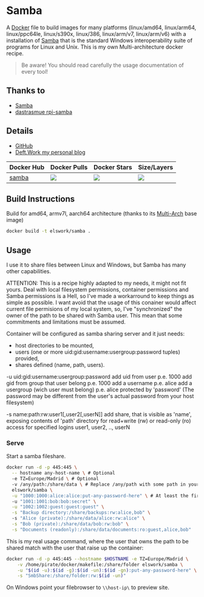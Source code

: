 # Samba

A [Docker](http://docker.com) file to build images for many platforms (linux/amd64, linux/arm64, linux/ppc64le, linux/s390x, linux/386, linux/arm/v7, linux/arm/v6) with a installation of [Samba](https://www.samba.org/) that is the standard Windows interoperability suite of programs for Linux and Unix. This is my own Multi-architecture docker recipe.

> Be aware! You should read carefully the usage documentation of every tool!

## Thanks to

- [Samba](https://www.samba.org/)
- [dastrasmue rpi-samba](https://github.com/dastrasmue/rpi-samba)

## Details

- [GitHub](https://github.com/DeftWork/samba)
- [Deft.Work my personal blog](http://deft.work/Samba)

| Docker Hub | Docker Pulls | Docker Stars | Size/Layers |
| --- | --- | --- | --- |
| [samba](https://hub.docker.com/r/elswork/samba "elswork/samba on Docker Hub") | [![](https://img.shields.io/docker/pulls/elswork/samba.svg)](https://hub.docker.com/r/elswork/samba "elswork/samba on Docker Hub") | [![](https://img.shields.io/docker/stars/elswork/samba.svg)](https://hub.docker.com/r/elswork/samba "elswork/samba on Docker Hub") | [![](https://images.microbadger.com/badges/image/elswork/samba.svg)](https://microbadger.com/images/elswork/samba "elswork/samba on microbadger.com") |

## Build Instructions

Build for amd64, armv7l, aarch64 architecture (thanks to its [Multi-Arch](https://blog.docker.com/2017/11/multi-arch-all-the-things/) base image)

``` sh
docker build -t elswork/samba .
```

## Usage

I use it to share files between Linux and Windows, but Samba has many other capabilities.

ATTENTION: This is a recipe highly adapted to my needs, it might not fit yours.
Deal with local filesystem permissions, container permissions and Samba permissions is a Hell, so I've made a workarround to keep things as simple as possible.
I want avoid that the usage of this conainer would affect current file permisions of my local system, so, I've "synchronized" the owner of the path to be shared with Samba user. This mean that some commitments and limitations must be assumed.

Container will be configured as samba sharing server and it just needs:
 * host directories to be mounted,
 * users (one or more uid:gid:username:usergroup:password tuples) provided,
 * shares defined (name, path, users).

 -u uid:gid:username:usergroup:password         add uid from user p.e. 1000
                                                add gid from group that user belong p.e. 1000
                                                add a username p.e. alice
                                                add a usergroup (wich user must belong) p.e. alice
                                                protected by 'password' (The password may be different from the user's actual password from your host filesystem)

 -s name:path:rw:user1[,user2[,userN]]
                              add share, that is visible as 'name', exposing
                              contents of 'path' directory for read+write (rw)
                              or read-only (ro) access for specified logins
                              user1, user2, .., userN 

### Serve 

Start a samba fileshare.

``` sh
docker run -d -p 445:445 \
  -- hostname any-host-name \ # Optional
  -e TZ=Europe/Madrid \ # Optional
  -v /any/path:/share/data \ # Replace /any/path with some path in your system owned by a real user from your host filesystem
  elswork/samba \
  -u "1000:1000:alice:alice:put-any-password-here" \ # At least the first user must match (password can be different) with a real user from your host filesystem
  -u "1001:1001:bob:bob:secret" \
  -u "1002:1002:guest:guest:guest" \
  -s "Backup directory:/share/backups:rw:alice,bob" \ 
  -s "Alice (private):/share/data/alice:rw:alice" \
  -s "Bob (private):/share/data/bob:rw:bob" \
  -s "Documents (readonly):/share/data/documents:ro:guest,alice,bob"
``` 

This is my real usage command, where the user that owns the path to be shared match with the user that raise up the container:

``` sh
docker run -d -p 445:445 --hostname $HOSTNAME -e TZ=Europe/Madrid \
    -v /home/pirate/docker/makefile:/share/folder elswork/samba \
    -u "$(id -u):$(id -g):$(id -un):$(id -gn):put-any-password-here" \
    -s "SmbShare:/share/folder:rw:$(id -un)"
```


On Windows point your filebrowser to `\\host-ip\` to preview site.
